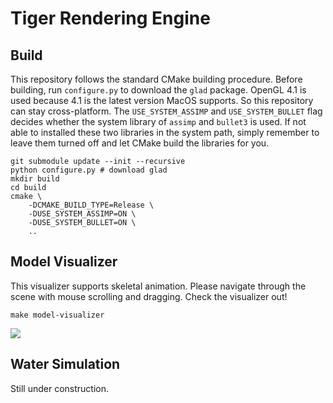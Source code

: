 # Tiger Rendering Engine

## Build
This repository follows the standard CMake building procedure.
Before building, run `configure.py` to download the `glad` package.
OpenGL 4.1 is used because 4.1 is the latest version MacOS supports.
So this repository can stay cross-platform.
The `USE_SYSTEM_ASSIMP` and `USE_SYSTEM_BULLET` flag decides whether the system library of `assimp` and `bullet3` is used.
If not able to installed these two libraries in the system path,
simply remember to leave them turned off and let CMake build the libraries for you.

```
git submodule update --init --recursive
python configure.py # download glad
mkdir build
cd build
cmake \
    -DCMAKE_BUILD_TYPE=Release \
    -DUSE_SYSTEM_ASSIMP=ON \
    -DUSE_SYSTEM_BULLET=ON \
    ..
```

## Model Visualizer
This visualizer supports skeletal animation.
Please navigate through the scene with mouse scrolling and dragging.
Check the visualizer out!

```
make model-visualizer
```

![](https://drive.google.com/uc?export=download&id=1Vuf-17OpmJaZwIQadbFFJ6ZEOA8ye0yi)

## Water Simulation

Still under construction.